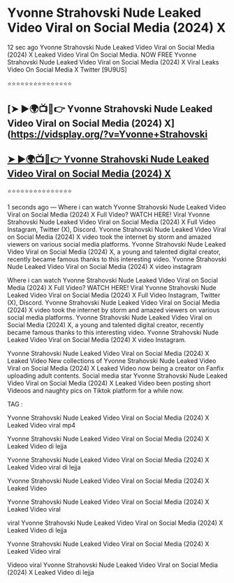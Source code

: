 ﻿# Yvonne Strahovski Nude Leaked Video Viral on Social Media (2024) X



12 sec ago Yvonne Strahovski Nude Leaked Video Viral on Social Media (2024) X Leaked Video Viral On Social Media. NOW FREE Yvonne Strahovski Nude Leaked Video Viral on Social Media (2024) X Viral Leaks Video On Social Media X Twitter [9U9US]

⭐⭐⭐⭐⭐⭐⭐⭐⭐⭐⭐⭐⭐⭐⭐

## [➤ ►🌍📺📱👉 Yvonne Strahovski Nude Leaked Video Viral on Social Media (2024) X](https://vidsplay.org/?v=Yvonne+Strahovski

## [➤ ►🌍📺📱👉 Yvonne Strahovski Nude Leaked Video Viral on Social Media (2024) X](https://vidsplay.org/?v=Yvonne+Strahovski)


⭐⭐⭐⭐⭐⭐⭐⭐⭐⭐⭐⭐⭐⭐⭐



1 seconds ago — Where i can watch Yvonne Strahovski Nude Leaked Video Viral on Social Media (2024) X Full Video? WATCH HERE! Viral Yvonne Strahovski Nude Leaked Video Viral on Social Media (2024) X Full Video Instagram, Twitter (X), Discord. Yvonne Strahovski Nude Leaked Video Viral on Social Media (2024) X video took the internet by storm and amazed viewers on various social media platforms. Yvonne Strahovski Nude Leaked Video Viral on Social Media (2024) X, a young and talented digital creator, recently became famous thanks to this interesting video. Yvonne Strahovski Nude Leaked Video Viral on Social Media (2024) X video instagram

Where i can watch Yvonne Strahovski Nude Leaked Video Viral on Social Media (2024) X Full Video? WATCH HERE! Viral Yvonne Strahovski Nude Leaked Video Viral on Social Media (2024) X Full Video Instagram, Twitter (X), Discord. Yvonne Strahovski Nude Leaked Video Viral on Social Media (2024) X video took the internet by storm and amazed viewers on various social media platforms. Yvonne Strahovski Nude Leaked Video Viral on Social Media (2024) X, a young and talented digital creator, recently became famous thanks to this interesting video. Yvonne Strahovski Nude Leaked Video Viral on Social Media (2024) X video Instagram.

Yvonne Strahovski Nude Leaked Video Viral on Social Media (2024) X Leaked Video New collections of Yvonne Strahovski Nude Leaked Video Viral on Social Media (2024) X Leaked Video now being a creator on Fanfix uploading adult contents. Social media star Yvonne Strahovski Nude Leaked Video Viral on Social Media (2024) X Leaked Video been posting short Videoos and naughty pics on Tiktok platform for a while now.

TAG :

 

Yvonne Strahovski Nude Leaked Video Viral on Social Media (2024) X Leaked Video viral mp4

 

Yvonne Strahovski Nude Leaked Video Viral on Social Media (2024) X Leaked Video di lejja

 

Yvonne Strahovski Nude Leaked Video Viral on Social Media (2024) X Leaked Video viral di lejja

 

Yvonne Strahovski Nude Leaked Video Viral on Social Media (2024) X Leaked Video

 

Yvonne Strahovski Nude Leaked Video Viral on Social Media (2024) X Leaked Video viral

 

viral Yvonne Strahovski Nude Leaked Video Viral on Social Media (2024) X Leaked Video di lejja

 

Yvonne Strahovski Nude Leaked Video Viral on Social Media (2024) X Leaked Video viral

 

Videoo viral Yvonne Strahovski Nude Leaked Video Viral on Social Media (2024) X Leaked Video di lejja